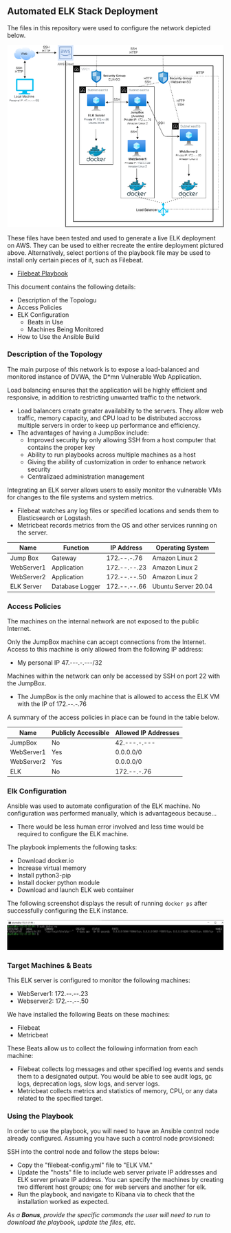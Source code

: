 ## Automated ELK Stack Deployment

The files in this repository were used to configure the network depicted below.

![AWSCloudELK](https://github.com/aj-fay/UCI-Project-1/blob/master/UCI-Project-1/Images/ELK-Network.drawio.png)

These files have been tested and used to generate a live ELK deployment on AWS. They can be used to either recreate the entire deployment 
pictured above. Alternatively, select portions of the playbook file may be used to install only certain pieces of it, such as Filebeat.

  - [Filebeat Playbook](https://github.com/aj-fay/UCI-Project-1/blob/master/UCI-Project-1/Repository/filebeat-playbook.yaml)

This document contains the following details:
- Description of the Topologu
- Access Policies
- ELK Configuration
  - Beats in Use
  - Machines Being Monitored
- How to Use the Ansible Build


### Description of the Topology

The main purpose of this network is to expose a load-balanced and monitored instance of DVWA, the D*mn Vulnerable Web Application.

Load balancing ensures that the application will be highly efficient and responsive, in addition to restricting unwanted traffic to 
the network.
- Load balancers create greater availability to the servers. They allow web traffic, memory capacity, and CPU load to be
  distributed accross multiple servers in order to keep up performance and efficiency.
- The advantages of having a JumpBox include:
  - Improved security by only allowing SSH from a host computer that contains the proper key
  - Ability to run playbooks across multiple machines as a host
  - Giving the ability of customization in order to enhance network security
  - Centralizaed administration management

Integrating an ELK server allows users to easily monitor the vulnerable VMs for changes to the file systems and system metrics.
- Filebeat watches any log files or specified locations and sends them to Elasticsearch or Logstash.
- Metricbeat records metrics from the OS and other services running on the server.


| Name       | Function        | IP Address   | Operating System    |
|------------|-----------------|--------------|---------------------|
| Jump Box   | Gateway         | 172.--.-.76  | Amazon Linux 2      |
| WebServer1 | Application     | 172.--.--.23 | Amazon Linux 2      |
| WebServer2 | Application     | 172.--.--.50 | Amazon Linux 2      |
| ELK Server | Database Logger | 172.--.--.66 | Ubuntu Server 20.04 |

### Access Policies

The machines on the internal network are not exposed to the public Internet. 

Only the JumpBox machine can accept connections from the Internet. Access to this machine is only allowed from the following IP address:
- My personal IP 47.---.-.---/32

Machines within the network can only be accessed by SSH on port 22 with the JumpBox.
- The JumpBox is the only machine that is allowed to access the ELK VM with the IP of 172.--.-.76

A summary of the access policies in place can be found in the table below.

| Name       | Publicly Accessible | Allowed IP Addresses |
|------------|---------------------|----------------------|
| JumpBox    |          No         |      42.---.-.---    |
| WebServer1 |         Yes         |       0.0.0.0/0      |
| WebServer2 |         Yes         |       0.0.0.0/0      |
| ELK        |          No         |      172.--.-.76     |

### Elk Configuration

Ansible was used to automate configuration of the ELK machine. No configuration was performed manually, which is advantageous because...
- There would be less human error involved and less time would be required to configure the ELK machine.

The playbook implements the following tasks:
- Download docker.io
- Increase virtual memory
- Install python3-pip
- Install docker python module
- Download and launch ELK web container

The following screenshot displays the result of running `docker ps` after successfully configuring the ELK instance.

![ELK-dockerps](https://github.com/aj-fay/UCI-Project-1/blob/master/UCI-Project-1/Images/ELK-dockerps.png)

### Target Machines & Beats
This ELK server is configured to monitor the following machines:
- WebServer1: 172.--.--.23
- Webserver2: 172.--.--.50

We have installed the following Beats on these machines:
- Filebeat
- Metricbeat

These Beats allow us to collect the following information from each machine:
- Filebeat collects log messages and other specified log events and sends them to a designated output. You would be able to see audit
  logs, gc logs, deprecation logs, slow logs, and server logs.
- Metricbeat collects metrics and statistics of memory, CPU, or any data related to the specified target.

### Using the Playbook
In order to use the playbook, you will need to have an Ansible control node already configured. Assuming you have such a control node
provisioned: 

SSH into the control node and follow the steps below:
- Copy the "filebeat-config.yml" file to "ELK VM."
- Update the "hosts" file to include web server private IP addresses and ELK server private IP address. You can specify the machines by
  creating two different host groups; one for web servers and another for elk.
- Run the playbook, and navigate to Kibana via <ELK public IP:5601> to check that the installation worked as expected.


_As a **Bonus**, provide the specific commands the user will need to run to download the playbook, update the files, etc._
